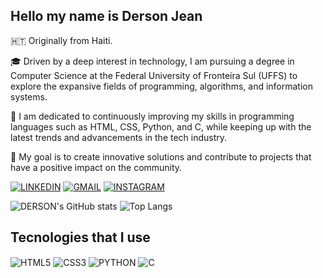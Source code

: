 ## Hello my name is Derson Jean

🇭🇹 Originally from Haiti.

🎓 Driven by a deep interest in technology, I am pursuing a degree in Computer Science at the Federal University of Fronteira Sul (UFFS) to explore the expansive fields of programming, algorithms, and information systems.

🚀 I am dedicated to continuously improving my skills in programming languages such as HTML, CSS, Python, and C, while keeping up with the latest trends and advancements in the tech industry.

🌟 My goal is to create innovative solutions and contribute to projects that have a positive impact on the community.

[![LINKEDIN](https://img.shields.io/badge/LinkedIn-0077B5?style=for-the-badge&logo=linkedin&logoColor=white)](https://www.linkedin.com/in/derson-jean-a88883313/)
[![GMAIL](    https://img.shields.io/badge/Gmail-D14836?style=for-the-badge&logo=gmail&logoColor=white)]()
[![INSTAGRAM](https://img.shields.io/badge/Instagram-E4405F?style=for-the-badge&logo=instagram&logoColor=white)](https://www.instagram.com/derson.jean/)

![DERSON's GitHub stats](https://github-readme-stats.vercel.app/api?username=DersonJean&show_icons=true&theme=dark)
![Top Langs](https://github-readme-stats.vercel.app/api/top-langs/?username=DersonJean&layout=compact)

## Tecnologies that I use

<div style="display: inline-block">
    <img align="center" alt="HTML5" src="https://img.shields.io/badge/HTML5-E34F26?style=for-the-badge&logo=html5&logoColor=white"/>
    <img align="center" alt="CSS3" src="https://img.shields.io/badge/CSS3-1572B6?style=for-the-badge&logo=css3&logoColor=white"/>
    <img align="center" alt="PYTHON" src="https://img.shields.io/badge/Python-14354C?style=for-the-badge&logo=python&logoColor=white"/>
    <img align="center" alt="C" src="https://img.shields.io/badge/C-00599C?style=for-the-badge&logo=c&logoColor=white"/>
</div><br/>
